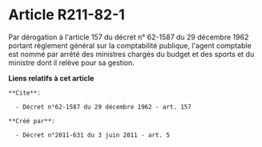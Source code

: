 # Article R211-82-1

Par dérogation à l'article 157 du décret n° 62-1587 du 29 décembre 1962 portant règlement général sur la comptabilité
publique, l'agent comptable est nommé par arrêté des ministres chargés du budget et des sports et du ministre dont il relève
pour sa gestion.

**Liens relatifs à cet article**

	**Cite**:

	  - Décret n°62-1587 du 29 décembre 1962 - art. 157

	**Créé par**:

	  - Décret n°2011-631 du 3 juin 2011 - art. 5
